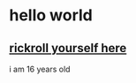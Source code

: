 # hello world
## [rickroll yourself here](https://www.youtube.com/watch?v=dQw4w9WgXcQ)
i am 16 years old
